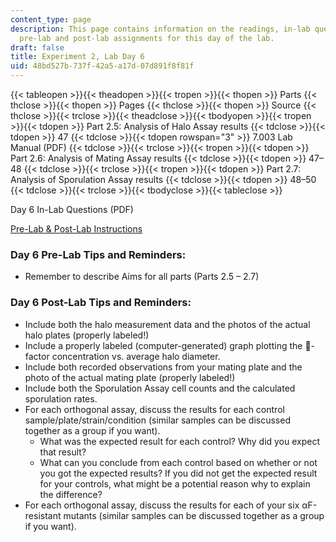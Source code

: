 ```yaml
---
content_type: page
description: This page contains information on the readings, in-lab questions, and
  pre-lab and post-lab assignments for this day of the lab.
draft: false
title: Experiment 2, Lab Day 6
uid: 48bd527b-737f-42a5-a17d-07d891f8f81f
---
```

{{< tableopen >}}{{< theadopen >}}{{< tropen >}}{{< thopen >}}
Parts
{{< thclose >}}{{< thopen >}}
Pages
{{< thclose >}}{{< thopen >}}
Source
{{< thclose >}}{{< trclose >}}{{< theadclose >}}{{< tbodyopen >}}{{< tropen >}}{{< tdopen >}}
Part 2.5: Analysis of Halo Assay results
{{< tdclose >}}{{< tdopen >}}
47
{{< tdclose >}}{{< tdopen rowspan="3" >}}
7.003 Lab Manual (PDF)
{{< tdclose >}}{{< trclose >}}{{< tropen >}}{{< tdopen >}}
Part 2.6: Analysis of Mating Assay results
{{< tdclose >}}{{< tdopen >}}
47–48
{{< tdclose >}}{{< trclose >}}{{< tropen >}}{{< tdopen >}}
Part 2.7: Analysis of Sporulation Assay results
{{< tdclose >}}{{< tdopen >}}
48–50
{{< tdclose >}}{{< trclose >}}{{< tbodyclose >}}{{< tableclose >}}

Day 6 In-Lab Questions (PDF)

[Pre-Lab & Post-Lab Instructions](https://draft.ocw.mit.edu/courses/7-003-applied-molecular-biology-lab-spring-2022/pages/lab-notebook-instructions/)

### Day 6 Pre-Lab Tips and Reminders:

- Remember to describe Aims for all parts (Parts 2.5 – 2.7)

### Day 6 Post-Lab Tips and Reminders:

- Include both the halo measurement data and the photos of the actual halo plates (properly labeled!)
- Include a properly labeled (computer-generated) graph plotting the -factor concentration vs. average halo diameter.
- Include both recorded observations from your mating plate and the photo of the actual mating plate (properly labeled!)
- Include both the Sporulation Assay cell counts and the calculated sporulation rates.
- For each orthogonal assay, discuss the results for each control sample/plate/strain/condition (similar samples can be discussed together as a group if you want).
    - What was the expected result for each control? Why did you expect that result?
    - What can you conclude from each control based on whether or not you got the expected results? If you did not get the expected result for your controls, what might be a potential reason why to explain the difference?
- For each orthogonal assay, discuss the results for each of your six αF-resistant mutants (similar samples can be discussed together as a group if you want).